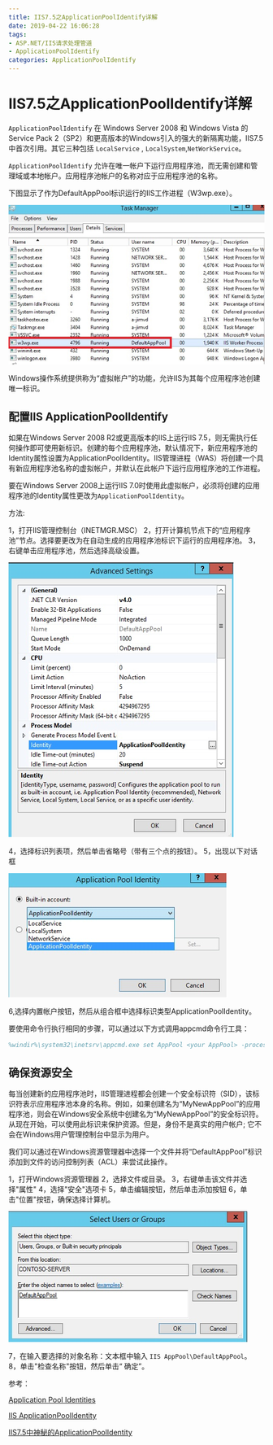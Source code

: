 ```yaml
---
title: IIS7.5之ApplicationPoolIdentify详解
date: 2019-04-22 16:06:28
tags:
- ASP.NET/IIS请求处理管道
- ApplicationPoolIdentify
categories: ApplicationPoolIdentify
---
```

# IIS7.5之ApplicationPoolIdentify详解

`ApplicationPoolIdentify` 在 Windows Server 2008 和 Windows Vista 的 Service Pack 2（SP2）和更高版本的Windows引入的强大的新隔离功能，IIS7.5中首次引用。其它三种包括 `LocalService` , `LocalSystem`,`NetWorkService`。

`ApplicationPoolIdentify` 允许在唯一帐户下运行应用程序池，而无需创建和管理域或本地帐户。应用程序池帐户的名称对应于应用程序池的名称。

下图显示了作为DefaultAppPool标识运行的IIS工作进程（W3wp.exe）。

![image3.jpg](/img/image3.jpg)

Windows操作系统提供称为“虚拟帐户”的功能，允许IIS为其每个应用程序池创建唯一标识。


## 配置IIS ApplicationPoolIdentify

如果在Windows Server 2008 R2或更高版本的IIS上运行IIS 7.5，则无需执行任何操作即可使用新标识。创建的每个应用程序池，默认情况下，新应用程序池的Identity属性设置为ApplicationPoolIdentity。IIS管理进程（WAS）将创建一个具有新应用程序池名称的虚拟帐户，并默认在此帐户下运行应用程序池的工作进程。

要在Windows Server 2008上运行IIS 7.0时使用此虚拟帐户，必须将创建的应用程序池的Identity属性更改为`ApplicationPoolIdentity`。

方法:

1，打开IIS管理控制台（INETMGR.MSC）
2，打开计算机节点下的“应用程序池”节点。选择要更改为在自动生成的应用程序池标识下运行的应用程序池。
3，右键单击应用程序池，然后选择高级设置。

![image6.jpg](/img/image6.jpg)

4，选择标识列表项，然后单击省略号（带有三个点的按钮）。
5，出现以下对话框

![image8.jpg](/img/image8.jpg)

6,选择内置帐户按钮，然后从组合框中选择标识类型ApplicationPoolIdentity。

要使用命令行执行相同的步骤，可以通过以下方式调用appcmd命令行工具：

```ps
%windir%\system32\inetsrv\appcmd.exe set AppPool <your AppPool> -processModel.identityType:ApplicationPoolIdentity
```

## 确保资源安全

每当创建新的应用程序池时，IIS管理进程都会创建一个安全标识符（SID），该标识符表示应用程序池本身的名称。例如，如果创建名为“MyNewAppPool”的应用程序池，则会在Windows安全系统中创建名为“MyNewAppPool”的安全标识符。从现在开始，可以使用此标识来保护资源。但是，身份不是真实的用户帐户; 它不会在Windows用户管理控制台中显示为用户。

我们可以通过在Windows资源管理器中选择一个文件并将“DefaultAppPool”标识添加到文件的访问控制列表（ACL）来尝试此操作。


1，打开Windows资源管理器
2，选择文件或目录。
3，右键单击该文件并选择"属性"
4，选择"安全"选项卡
5，单击编辑按钮，然后单击添加按钮
6，单击"位置"按钮，确保选择计算机。

![image11.jpg](/img/image11.jpg)

7，在输入要选择的对象名称：文本框中输入 `IIS AppPool\DefaultAppPool`。
8，单击"检查名称"按钮，然后单击“ 确定”。








参考：

[Application Pool Identities](https://docs.microsoft.com/en-us/iis/manage/configuring-security/application-pool-identities)

[IIS ApplicationPoolIdentity](http://www.cnblogs.com/jfzhu/p/4067297.html)

[IIS7.5中神秘的ApplicationPoolIdentity ](http://www.cnblogs.com/yjmyzz/archive/2009/10/26/1590033.html)